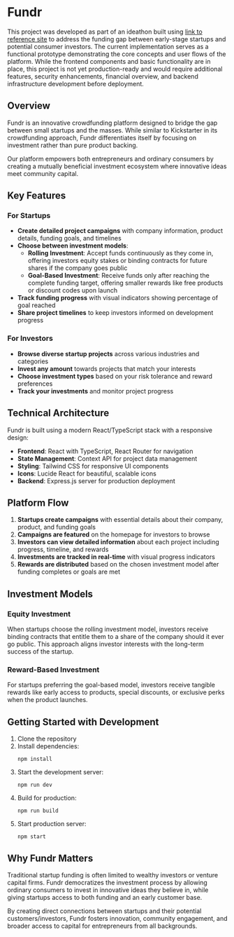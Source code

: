 # Fundr

This project was developed as part of an ideathon built using [link to reference site](bolt.new) to address the funding gap between early-stage startups and potential consumer investors. The current implementation serves as a functional prototype demonstrating the core concepts and user flows of the platform. While the frontend components and basic functionality are in place, this project is not yet production-ready and would require additional features, security enhancements, financial overview, and backend infrastructure development before deployment.

## Overview
Fundr is an innovative crowdfunding platform designed to bridge the gap between small startups and the masses. While similar to Kickstarter in its crowdfunding approach, Fundr differentiates itself by focusing on investment rather than pure product backing.

Our platform empowers both entrepreneurs and ordinary consumers by creating a mutually beneficial investment ecosystem where innovative ideas meet community capital.

## Key Features

### For Startups
- **Create detailed project campaigns** with company information, product details, funding goals, and timelines
- **Choose between investment models**:
  - **Rolling Investment**: Accept funds continuously as they come in, offering investors equity stakes or binding contracts for future shares if the company goes public
  - **Goal-Based Investment**: Receive funds only after reaching the complete funding target, offering smaller rewards like free products or discount codes upon launch
- **Track funding progress** with visual indicators showing percentage of goal reached
- **Share project timelines** to keep investors informed on development progress

### For Investors
- **Browse diverse startup projects** across various industries and categories
- **Invest any amount** towards projects that match your interests
- **Choose investment types** based on your risk tolerance and reward preferences
- **Track your investments** and monitor project progress

## Technical Architecture

Fundr is built using a modern React/TypeScript stack with a responsive design:

- **Frontend**: React with TypeScript, React Router for navigation
- **State Management**: Context API for project data management
- **Styling**: Tailwind CSS for responsive UI components
- **Icons**: Lucide React for beautiful, scalable icons
- **Backend**: Express.js server for production deployment

## Platform Flow

1. **Startups create campaigns** with essential details about their company, product, and funding goals
2. **Campaigns are featured** on the homepage for investors to browse
3. **Investors can view detailed information** about each project including progress, timeline, and rewards
4. **Investments are tracked in real-time** with visual progress indicators
5. **Rewards are distributed** based on the chosen investment model after funding completes or goals are met

## Investment Models

### Equity Investment
When startups choose the rolling investment model, investors receive binding contracts that entitle them to a share of the company should it ever go public. This approach aligns investor interests with the long-term success of the startup.

### Reward-Based Investment
For startups preferring the goal-based model, investors receive tangible rewards like early access to products, special discounts, or exclusive perks when the product launches.

## Getting Started with Development

1. Clone the repository
2. Install dependencies:
   ```
   npm install
   ```
3. Start the development server:
   ```
   npm run dev
   ```
4. Build for production:
   ```
   npm run build
   ```
5. Start production server:
   ```
   npm start
   ```

## Why Fundr Matters

Traditional startup funding is often limited to wealthy investors or venture capital firms. Fundr democratizes the investment process by allowing ordinary consumers to invest in innovative ideas they believe in, while giving startups access to both funding and an early customer base.

By creating direct connections between startups and their potential customers/investors, Fundr fosters innovation, community engagement, and broader access to capital for entrepreneurs from all backgrounds.
